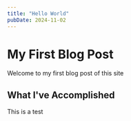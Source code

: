```yaml
---
title: "Hello World"
pubDate: 2024-11-02
---
```


# My First Blog Post

Welcome to my first blog post of this site

## What I've Accomplished

This is a test
